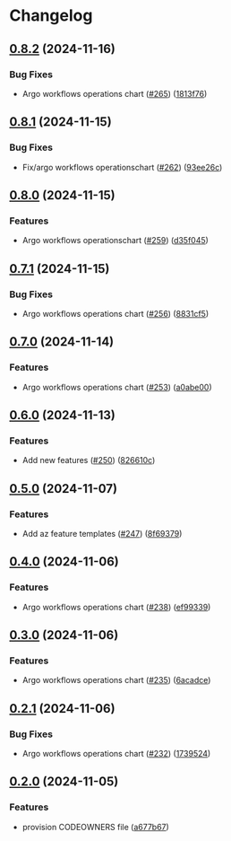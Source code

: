 # Changelog

## [0.8.2](https://github.com/prefapp/charts/compare/argo-workflows-operations-v0.8.1...argo-workflows-operations-v0.8.2) (2024-11-16)


### Bug Fixes

* Argo workflows operations chart ([#265](https://github.com/prefapp/charts/issues/265)) ([1813f76](https://github.com/prefapp/charts/commit/1813f7682b46380c1ba4f0546834ed365295068b))

## [0.8.1](https://github.com/prefapp/charts/compare/argo-workflows-operations-v0.8.0...argo-workflows-operations-v0.8.1) (2024-11-15)


### Bug Fixes

* Fix/argo workflows operationschart ([#262](https://github.com/prefapp/charts/issues/262)) ([93ee26c](https://github.com/prefapp/charts/commit/93ee26c5f190d039930d9551b515ce8e8ce491b4))

## [0.8.0](https://github.com/prefapp/charts/compare/argo-workflows-operations-v0.7.1...argo-workflows-operations-v0.8.0) (2024-11-15)


### Features

* Argo workflows operationschart ([#259](https://github.com/prefapp/charts/issues/259)) ([d35f045](https://github.com/prefapp/charts/commit/d35f045930b5c2a62d157c651ceea993a1cd93b1))

## [0.7.1](https://github.com/prefapp/charts/compare/argo-workflows-operations-v0.7.0...argo-workflows-operations-v0.7.1) (2024-11-15)


### Bug Fixes

* Argo workflows operations chart ([#256](https://github.com/prefapp/charts/issues/256)) ([8831cf5](https://github.com/prefapp/charts/commit/8831cf5de7b7168c39bfa36994e42ae5ca3bbc56))

## [0.7.0](https://github.com/prefapp/charts/compare/argo-workflows-operations-v0.6.0...argo-workflows-operations-v0.7.0) (2024-11-14)


### Features

* Argo workflows operations chart ([#253](https://github.com/prefapp/charts/issues/253)) ([a0abe00](https://github.com/prefapp/charts/commit/a0abe002680ca0d4130901cb58691c6e1070d0e3))

## [0.6.0](https://github.com/prefapp/charts/compare/argo-workflows-operations-v0.5.0...argo-workflows-operations-v0.6.0) (2024-11-13)


### Features

* Add new features ([#250](https://github.com/prefapp/charts/issues/250)) ([826610c](https://github.com/prefapp/charts/commit/826610c4b0126314d054f9c8180f493acb7c6011))

## [0.5.0](https://github.com/prefapp/charts/compare/argo-workflows-operations-v0.4.0...argo-workflows-operations-v0.5.0) (2024-11-07)


### Features

* Add az feature templates ([#247](https://github.com/prefapp/charts/issues/247)) ([8f69379](https://github.com/prefapp/charts/commit/8f693799205133968f406dfbf3978595747441b3))

## [0.4.0](https://github.com/prefapp/charts/compare/argo-workflows-operations-v0.3.0...argo-workflows-operations-v0.4.0) (2024-11-06)


### Features

* Argo workflows operations chart ([#238](https://github.com/prefapp/charts/issues/238)) ([ef99339](https://github.com/prefapp/charts/commit/ef99339eaa1b0c5ebe538033291c58dd3c721156))

## [0.3.0](https://github.com/prefapp/charts/compare/argo-workflows-operations-v0.2.1...argo-workflows-operations-v0.3.0) (2024-11-06)


### Features

* Argo workflows operations chart ([#235](https://github.com/prefapp/charts/issues/235)) ([6acadce](https://github.com/prefapp/charts/commit/6acadce2f759bfde137e57617f87c72812543a7b))

## [0.2.1](https://github.com/prefapp/charts/compare/argo-workflows-operations-v0.2.0...argo-workflows-operations-v0.2.1) (2024-11-06)


### Bug Fixes

* Argo workflows operations chart ([#232](https://github.com/prefapp/charts/issues/232)) ([1739524](https://github.com/prefapp/charts/commit/1739524eacee5ccb9ec6ae5e6ad8f51fe3be5c0d))

## [0.2.0](https://github.com/prefapp/charts/compare/argo-workflows-operations-v0.1.0...argo-workflows-operations-v0.2.0) (2024-11-05)


### Features

* provision CODEOWNERS file ([a677b67](https://github.com/prefapp/charts/commit/a677b67a8645c950fc06a763eaae18ba1909719e))
